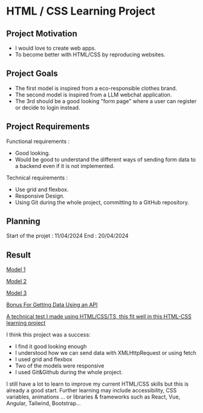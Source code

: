 # HTML / CSS Learning Project 
## Project Motivation
- I would love to create web apps.
- To become better with HTML/CSS by reproducing websites.
## Project Goals
- The first model is inspired from a eco-responsible clothes brand.
- The second model is inspired from a LLM webchat application. 
- The 3rd should be a good looking "form page" where a user can register or decide to login instead. 
## Project Requirements 
Functional requirements :
- Good looking.
- Would be good to understand the different ways of sending form data to a backend even if it is not implemented.

Technical requirements :
- Use grid and flexbox.
- Responsive Design.
- Using Git during the whole project, committing to a GitHub repository.

## Planning
Start of the projet : 11/04/2024
End : 20/04/2024
## Result
[Model 1](https://jibe7.github.io/HTML-CSS-Learning-Project/Model%201/)

[Model 2](https://jibe7.github.io/HTML-CSS-Learning-Project/Model%202/)

[Model 3](https://jibe7.github.io/HTML-CSS-Learning-Project/Original%20Form/)

[Bonus For Getting Data Using an API](https://jibe7.github.io/HTML-CSS-Learning-Project/Bonus/)

[A technical test I made using HTML/CSS/TS, this fit well in this HTML-CSS learning project](https://jibe7.github.io/2024-Test-Technique/)

I think this project was a success: 
- I find it good looking enough
- I understood how we can send data with XMLHttpRequest or using fetch
- I used grid and flexbox
- Two of the models were responsive
- I used Git&Github during the whole project.

I still have a lot to learn to improve my current HTML/CSS skills but this is already a good start.
Further learning may include accessibility, CSS variables, animations ... or libraries & frameworks such as React, Vue, Angular, Tailwind, Bootstrap...
